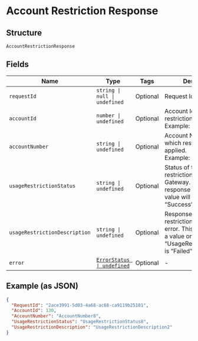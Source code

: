 
# Account Restriction Response

## Structure

`AccountRestrictionResponse`

## Fields

| Name | Type | Tags | Description |
|  --- | --- | --- | --- |
| `requestId` | `string \| null \| undefined` | Optional | Request Id of the API call |
| `accountId` | `number \| undefined` | Optional | Account Id on which restriction is applied.<br>Example: 123456 |
| `accountNumber` | `string \| undefined` | Optional | Account Number on which restriction is applied.<br>Example: GB000000123 |
| `usageRestrictionStatus` | `string \| undefined` | Optional | Status of the card usage restriction submitted to Gateway. Based on the response from Gateway value will be set as either “Success” or “Failed”. |
| `usageRestrictionDescription` | `string \| undefined` | Optional | Response for the usage restriction in case of an error. This field will have a value only when “UsageRestrictionStatus” is “Failed”. |
| `error` | [`ErrorStatus \| undefined`](../../doc/models/error-status.md) | Optional | - |

## Example (as JSON)

```json
{
  "RequestId": "2ace3991-5d03-4a68-ac68-ca9119b25101",
  "AccountId": 130,
  "AccountNumber": "AccountNumber8",
  "UsageRestrictionStatus": "UsageRestrictionStatus8",
  "UsageRestrictionDescription": "UsageRestrictionDescription2"
}
```

